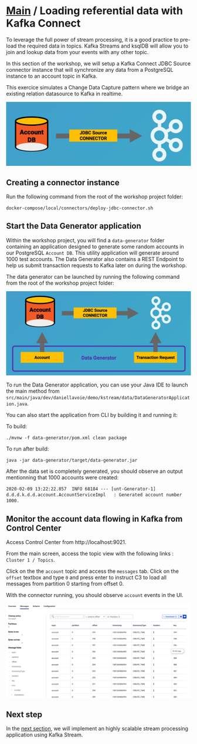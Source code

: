 # [Main](../../README.md) / Loading referential data with Kafka Connect

To leverage the full power of stream processing, it is a good practice to pre-load the required data in topics. Kafka Streams and ksqlDB will allow you to join and lookup data from your events with any other topic. 

In this section of the workshop, we will setup a Kafka Connect JDBC Source connector instance that will synchronize any data from a PostgreSQL instance to an account topic in Kafka. 

This exercice simulates a Change Data Capture pattern where we bridge an existing relation datasource to Kafka in realtime.

![JDBC Source Connector](jdbc-source-connector.png)

## Creating a connector instance

Run the following command from the root of the workshop project folder:

```
docker-compose/local/connectors/deploy-jdbc-connector.sh
```

## Start the Data Generator application

Within the workshop project, you will find a `data-generator` folder containing an application designed to generate some random accounts in our PostgreSQL `Account DB`. This utility application will generate around 1000 test accounts. The Data Generator also contains a REST Endpoint to help us submit transaction requests to Kafka later on during the workshop.

The data generator can be launched by running the following command from the root of the workshop project folder:

![Data Generator](data-generator.png)

To run the Data Generator application, you can use your Java IDE to launch the main method from `src/main/java/dev/daniellavoie/demo/kstream/data/DataGeneratorApplication.java`.

You can also start the application from CLI by building it and running it:

To build: 

```
./mvnw -f data-generator/pom.xml clean package
```

To run after build:

```
java -jar data-generator/target/data-generator.jar
```

After the data set is completely generated, you should observe an output mentionning that 1000 accounts were created:

```
2020-02-09 13:22:22.857  INFO 68184 --- [unt-Generator-1] d.d.d.k.d.d.account.AccountServiceImpl   : Generated account number 1000.
```

## Monitor the account data flowing in Kafka from Control Center

Access Control Center from http://localhost:9021.

From the main screen, access the topic view with the following links : `Cluster 1 / Topics`.

Click on the the `account` topic and access the `messages` tab. Click on the `offset` textbox and type `0` and press enter to instruct C3 to load all messages from partition 0 starting from offset 0.

With the connector running, you should observe `account` events in the UI.

![c3-messages](c3-messages.png)

## Next step

In the [next section](../streams/streams.md), we will implement an highly scalable stream processing application using Kafka Stream.
